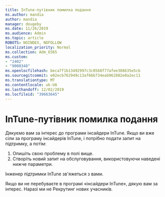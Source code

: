 ```yaml
---
title: InTune-путівник помилка подання
ms.author: mandia
author: mandia
manager: dougeby
ms.date: 11/26/2019
ms.audience: Admin
ms.topic: article
ROBOTS: NOINDEX, NOFOLLOW
localization_priority: Normal
ms.collection: Adm_O365
ms.custom:
- "2402"
- "9000348"
ms.openlocfilehash: beca7f1b13492997c3c0568f77afee308635e5cb
ms.sourcegitcommit: e02ecb762949c13af66b734eab962882e0a2ec11
ms.translationtype: MT
ms.contentlocale: uk-UA
ms.lasthandoff: 12/02/2019
ms.locfileid: "39663645"
---
```

# <a name="intune-insider-bug-filing"></a>InTune-путівник помилка подання

Дякуємо вам за інтерес до програми інсайдери InTune. Якщо ви вже сіли за програму інсайдерів InTune, і потрібно подати запит на підтримку, а потім:

1. Опишіть свою проблему в полі вище.
2. Створіть новий запит на обслуговування, використовуючи наведені нижче параметри.

Інженер підтримки InTune зв'яжеться з вами.

Якщо ви не перебуваєте в програмі «інсайдери InTune», дякую вам за інтерес. Наразі ми не Рекрутинг нових учасників.
